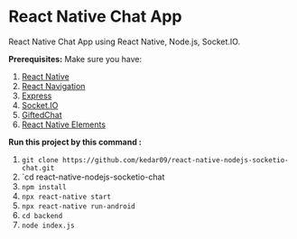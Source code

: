 # React Native Chat App
React Native Chat App using React Native, Node.js, Socket.IO.

**Prerequisites:**
Make sure you have:
1. [React Native](https://reactnative.dev/docs/getting-started)
2. [React Navigation](https://reactnavigation.org/)
3. [Express](https://expressjs.com/)
4. [Socket.IO](https://socket.io/get-started/chat/)
5. [GiftedChat](https://www.npmjs.com/package/react-native-gifted-chat)
6. [React Native Elements](https://reactnativeelements.com/docs)


**Run this project by this command :**
1. `git clone https://github.com/kedar09/react-native-nodejs-socketio-chat.git`
2. `cd react-native-nodejs-socketio-chat
3. `npm install`
4. `npx react-native start`
5. `npx react-native run-android`
6. `cd backend`
7. `node index.js`
